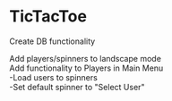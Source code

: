# TicTacToe

Create DB functionality

Add players/spinners to landscape mode  
Add functionality to Players in Main Menu  
  -Load users to spinners  
  -Set default spinner to "Select User"

